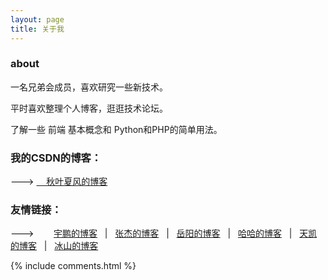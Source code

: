 ```yaml
---
layout: page
title: 关于我 
---
```



<h3>about</h3>

一名兄弟会成员，喜欢研究一些新技术。
<p>
平时喜欢整理个人博客，逛逛技术论坛。

<p>
了解一些 前端 基本概念和 Python和PHP的简单用法。
<p>

<h3>我的CSDN的博客：</h3>
---> <a href="https://blog.csdn.net/qq_40223983" align="center">&nbsp;&nbsp;&nbsp;&nbsp;秋叶夏风的博客</a>

<h3>友情链接：</h3>  
---> &nbsp;&nbsp;&nbsp;&nbsp;&nbsp;&nbsp;
<a href="https://zhengyupengzz.github.io/">宇鹏的博客</a> &nbsp;&nbsp;|&nbsp;&nbsp;
<a href="https://awa-JieSang.github.io/">张杰的博客</a> &nbsp;&nbsp;|&nbsp;&nbsp;
<a href="https://1978413822.githup.io/">岳阳的博客</a> &nbsp;&nbsp;|&nbsp;&nbsp;
<a href="https://caoyang7.github.io/">哈哈的博客</a> &nbsp;&nbsp;|&nbsp;&nbsp;
<a href="https://ttk1907.github.io/">天凯的博客</a> &nbsp;&nbsp;|&nbsp;&nbsp;
<a href="https://nineberg.github.io/">冰山的博客</a>


{% include comments.html %}

